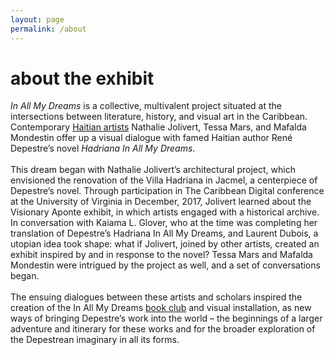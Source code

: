 ```yaml
---
layout: page
permalink: /about
---
```

<div id="column-a"><h1>about the exhibit</h1></div>


<div id="column-b"><p><em>In All My Dreams</em> is a collective, multivalent project situated at the intersections between literature, history, and visual art in the Caribbean. Contemporary <a href="/artists">Haitian artists</a> Nathalie Jolivert, Tessa Mars, and Mafalda Mondestin offer up a visual dialogue with famed Haitian author René Depestre’s novel <em>Hadriana In All My Dreams</em>. 
 <br><br>
This dream began with Nathalie Jolivert’s  architectural project, which envisioned the renovation of the Villa Hadriana in Jacmel, a centerpiece of Depestre’s novel. Through participation in The Caribbean Digital conference at the University of Virginia in December, 2017, Jolivert learned about the Visionary Aponte exhibit, in which artists engaged with a historical archive. In conversation with Kaiama L. Glover, who at the time was completing her translation of Depestre’s Hadriana In All My Dreams, and Laurent Dubois, a utopian idea took shape: what if Jolivert, joined by other artists, created an exhibit inspired by and in response to the novel? Tessa Mars and Mafalda Mondestin were intrigued by the project as well, and a set of conversations began. <br><br>
The ensuing dialogues between these artists and scholars inspired the creation of the In All My Dreams <a href="/bookclub">book club</a> and visual installation, as new ways of bringing Depestre’s work into the world – the beginnings of a larger adventure and itinerary for these works and for the broader exploration of the Depestrean imaginary in all its forms. </p> </div>
